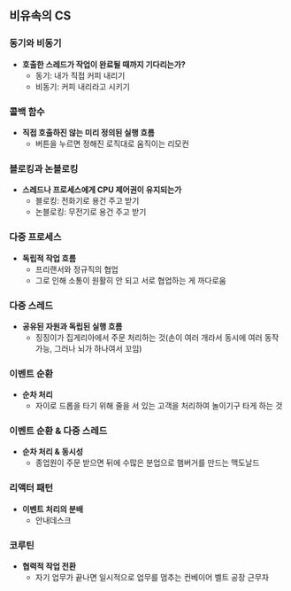 ## 비유속의 CS

### 동기와 비동기
- **호출한 스레드가 작업이 완료될 때까지 기다리는가?**
    - 동기: 내가 직접 커피 내리기
    - 비동기: 커피 내리라고 시키기

### 콜백 함수
- **직접 호출하진 않는 미리 정의된 실행 흐름**
    - 버튼을 누르면 정해진 로직대로 움직이는 리모컨

### 블로킹과 논블로킹
- **스레드나 프로세스에게 CPU 제어권이 유지되는가**
    - 블로킹: 전화기로 용건 주고 받기
    - 논블로킹: 무전기로 용건 주고 받기

### 다중 프로세스
- **독립적 작업 흐름**
    - 프리랜서와 정규직의 협업
    - 그로 인해 소통이 원활히 안 되고 서로 협업하는 게 까다로움

### 다중 스레드
- **공유된 자원과 독립된 실행 흐름**
    - 징징이가 집게리아에서 주문 처리하는 것(손이 여러 개라서 동시에 여러 동작 가능, 그러나 뇌가 하나여서 꼬임)

### 이벤트 순환
- **순차 처리**
    - 자이로 드롭을 타기 위해 줄을 서 있는 고객을 처리하여 놀이기구 타게 하는 것

### 이벤트 순환 & 다중 스레드
- **순차 처리 & 동시성**
    - 종업원이 주문 받으면 뒤에 수많은 분업으로 햄버거를 만드는 맥도날드

### 리액터 패턴
- **이벤트 처리의 분배**
    - 안내데스크

### 코루틴
- **협력적 작업 전환**
    - 자기 업무가 끝나면 일시적으로 업무를 멈추는 컨베이어 벨트 공장 근무자
